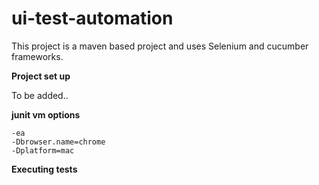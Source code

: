 # ui-test-automation

This project is a maven based project and uses Selenium and cucumber frameworks.

**Project set up**

To be added..

**junit vm options**

```
-ea
-Dbrowser.name=chrome
-Dplatform=mac
```

**Executing tests**